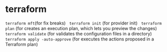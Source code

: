 # terraform

```terraform mft```(for fix breaks) &nbsp;
```terraform init``` (for provider init) &nbsp;
```terraform plan``` (for creates an execution plan, which lets you preview the changes) &nbsp;
```terraform validate``` (for validates the configuration files in a directory)&nbsp;
```terraform apply -auto-approve``` (for executes the actions proposed in a Terraform plan)&nbsp;
